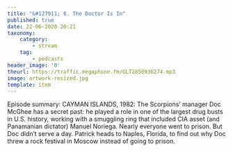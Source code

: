 ```yaml
---
title: "&#127911; 6. The Doctor Is In"
published: true
date: 22-06-2020 20:21
taxonomy:
    category:
        - stream
    tag:
        - podcasts
header_image: '0'
theurl: https://traffic.megaphone.fm/GLT2850936274.mp3
image: artwork-resized.jpg
template: item
--- 
```

Episode summary: CAYMAN ISLANDS, 1982: The Scorpions’ manager Doc McGhee has a secret past: he played a role in one of the largest drug busts in U.S. history, working with a smuggling ring that included CIA asset (and Panamanian dictator) Manuel Noriega. Nearly everyone went to prison. But Doc didn’t serve a day. Patrick heads to Naples, Florida, to find out why Doc threw a rock festival in Moscow instead of going to prison.

